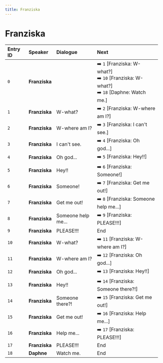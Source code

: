```yaml
---
title: Franziska
---
```


# Franziska


| Entry ID | Speaker | Dialogue | Next |
| :------- | :------ | :------- | :------------ |
| `0` | **Franziska** |  | ➡️ `1` \[Franziska: W\-what?\]<br>➡️ `10` \[Franziska: W\-what?\]<br>➡️ `18` \[Daphne: Watch me\.\] |
| `1` | **Franziska** | W\-what? | ➡️ `2` \[Franziska: W\-where am I?\] |
| `2` | **Franziska** | W\-where am I? | ➡️ `3` \[Franziska: I can't see\.\] |
| `3` | **Franziska** | I can't see\. | ➡️ `4` \[Franziska: Oh god\.\.\.\] |
| `4` | **Franziska** | Oh god\.\.\. | ➡️ `5` \[Franziska: Hey\!\!\] |
| `5` | **Franziska** | Hey\!\! | ➡️ `6` \[Franziska: Someone\!\] |
| `6` | **Franziska** | Someone\! | ➡️ `7` \[Franziska: Get me out\!\] |
| `7` | **Franziska** | Get me out\! | ➡️ `8` \[Franziska: Someone help me\.\.\.\] |
| `8` | **Franziska** | Someone help me\.\.\. | ➡️ `9` \[Franziska: PLEASE\!\!\!\] |
| `9` | **Franziska** | PLEASE\!\!\! | End |
| `10` | **Franziska** | W\-what? | ➡️ `11` \[Franziska: W\-where am I?\] |
| `11` | **Franziska** | W\-where am I? | ➡️ `12` \[Franziska: Oh god\.\.\.\] |
| `12` | **Franziska** | Oh god\.\.\. | ➡️ `13` \[Franziska: Hey\!\!\] |
| `13` | **Franziska** | Hey\!\! | ➡️ `14` \[Franziska: Someone there?\!\] |
| `14` | **Franziska** | Someone there?\! | ➡️ `15` \[Franziska: Get me out\!\] |
| `15` | **Franziska** | Get me out\! | ➡️ `16` \[Franziska: Help me\.\.\.\] |
| `16` | **Franziska** | Help me\.\.\. | ➡️ `17` \[Franziska: PLEASE\!\!\!\] |
| `17` | **Franziska** | PLEASE\!\!\! | End |
| `18` | **Daphne** | Watch me\. | End |
